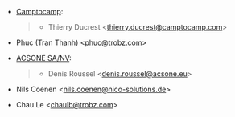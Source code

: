 - [Camptocamp](https://www.camptocamp.com):

  > - Thierry Ducrest \<<thierry.ducrest@camptocamp.com>\>

- Phuc (Tran Thanh) \<<phuc@trobz.com>\>

- [ACSONE SA/NV](https://acsone.eu):

  > - Denis Roussel \<<denis.roussel@acsone.eu>\>

- Nils Coenen \<<nils.coenen@nico-solutions.de>\>

- Chau Le \<<chaulb@trobz.com>\>
